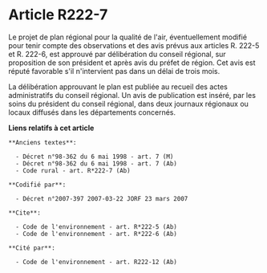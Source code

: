 # Article R222-7

Le projet de plan régional pour la qualité de l'air, éventuellement modifié pour tenir compte des observations et des avis
prévus aux articles R. 222-5 et R. 222-6, est approuvé par délibération du conseil régional, sur proposition de son président
et après avis du préfet de région. Cet avis est réputé favorable s'il n'intervient pas dans un délai de trois mois.

La délibération approuvant le plan est publiée au recueil des actes administratifs du conseil régional. Un avis de
publication est inséré, par les soins du président du conseil régional, dans deux journaux régionaux ou locaux diffusés dans
les départements concernés.

**Liens relatifs à cet article**

	**Anciens textes**:

	  - Décret n°98-362 du 6 mai 1998 - art. 7 (M)
	  - Décret n°98-362 du 6 mai 1998 - art. 7 (Ab)
	  - Code rural - art. R*222-7 (Ab)

	**Codifié par**:

	  - Décret n°2007-397 2007-03-22 JORF 23 mars 2007

	**Cite**:

	  - Code de l'environnement - art. R*222-5 (Ab)
	  - Code de l'environnement - art. R*222-6 (Ab)

	**Cité par**:

	  - Code de l'environnement - art. R222-12 (Ab)
